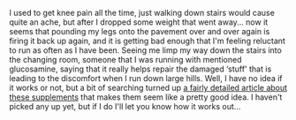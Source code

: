I used to get knee pain all the time, just walking down stairs would cause quite an ache, but after I dropped some weight that went away... now it seems that pounding my legs onto the pavement over and over again is firing it back up again, and it is getting bad enough that I'm feeling reluctant to run as often as I have been. Seeing me limp my way down the stairs into the changing room, someone that I was running with mentioned glucosamine, saying that it really helps repair the damaged &#8216;stuff' that is leading to the discomfort when I run down large hills. Well, I have no idea if it works or not, but a bit of searching turned up [a fairly detailed article about these supplements](http://www.runnersworld.com/article/0,5033,s6-197-0-0-8138,00.html) that makes them seem like a pretty good idea. I haven't picked any up yet, but if I do I'll let you know how it works out...
